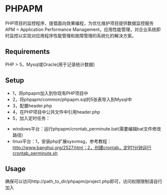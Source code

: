 PHPAPM
======
PHP项目的监控程序，提倡面向效果编程，为优化维护项目提供数据监控服务  
APM = Application Performance Management，应用性能管理，对企业系统即时监控以实现对应用程序性能管理和故障管理的系统化的解决方案。
## Requirements
PHP > 5，Mysql或Oracle(用于记录统计数据)
## Setup
* 1，将phpapm加入到你现有PHP项目中
* 2，将phpapm/common/phpapm.sql的5张表导入到Mysql中
* 3，配置header.php
* 4，在PHP项目中公共文件中引用header.php
* 5，加入定时任务：
- windows平台：运行phpapm/crontab_perminute.bat(需要编辑bat文件修改路径)
- linux平台：1，安装php扩展sysvmsg，参考教程：http://www.banghui.org/2527.html；2，创建crontab，定时1分钟运行crontab_perminute.sh

## Usage
确保可以访问http://path_to_dir/phpapm/project.php即可，访问权限限制请自行加入

